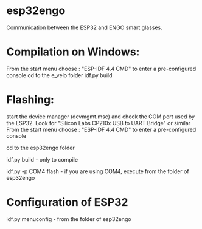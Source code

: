 # esp32engo
Communication between the ESP32 and ENGO smart glasses.

# Compilation on Windows:

From the start menu choose : "ESP-IDF 4.4 CMD" to enter a pre-configured console
cd to the e_velo folder
idf.py build

# Flashing:

start the device manager (devmgmt.msc) and check the COM port used by the ESP32. Look for "Silicon Labs CP210x USB to UART Bridge" or similar
From the start menu choose : "ESP-IDF 4.4 CMD" to enter a pre-configured console

cd to the esp32engo folder

idf.py build - only to compile

idf.py -p COM4 flash - if you are using COM4, execute from the folder of esp32engo

# Configuration of ESP32

idf.py menuconfig - from the folder of esp32engo
